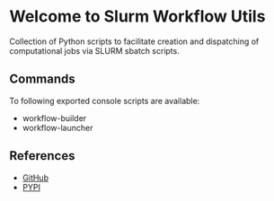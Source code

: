 # Welcome to Slurm Workflow Utils

Collection of Python scripts to facilitate creation and dispatching of computational jobs via SLURM sbatch scripts.

## Commands

To following exported console scripts are available:

- workflow-builder
- workflow-launcher


## References

* [GitHub](https://github.com/jai-python3/slurm-workflow-utils)
* [PYPI](https://pypi.org/project/slurm-workflow-utils/)
